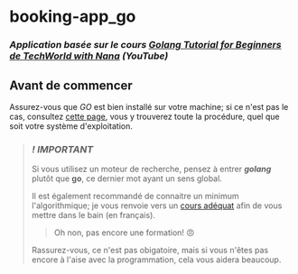 # booking-app_go

### *Application basée sur le cours [**Golang Tutorial for Beginners** de **TechWorld with Nana**](https://www.youtube.com/watch?v=yyUHQIec83I&t=5522s "Golang Full Course") (YouTube)*

## Avant de commencer

Assurez-vous que *GO* est bien installé sur votre machine; si ce n'est pas le cas, consultez [cette page](https://go.dev/doc/install "installer GO"), vous y trouverez toute la procédure, quel que soit votre système d'exploitation.

> ### ***! IMPORTANT***
> 
> Si vous utilisez un moteur de recherche, pensez à entrer ***golang*** plutôt que **go**, ce  dernier mot ayant un sens global.
>
> Il est également recommandé de connaitre un minimum l'algorithmique; je vous renvoie vers un [cours adéquat](https://www.youtube.com/watch?v=EPOs1Fln05w "algorithmique") afin de vous mettre dans le bain (en français).
>
>> Oh non, pas encore une formation! 😠
> 
> Rassurez-vous, ce n'est pas obigatoire, mais si vous n'êtes pas encore à l'aise avec la programmation, cela vous aidera beaucoup.


